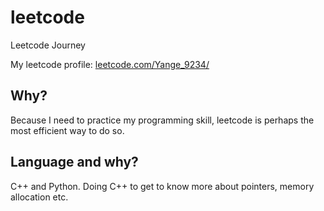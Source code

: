 # leetcode

Leetcode Journey

My leetcode profile: [leetcode.com/Yange_9234/](https://leetcode.com/Yange_9234/)

## Why?

Because I need to practice my programming skill, leetcode is perhaps the most efficient way to do so.

## Language and why?

C++ and Python. Doing C++ to get to know more about pointers, memory allocation etc.
